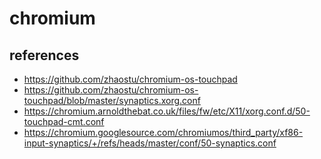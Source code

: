 # chromium

## references
* https://github.com/zhaostu/chromium-os-touchpad
* https://github.com/zhaostu/chromium-os-touchpad/blob/master/synaptics.xorg.conf
* https://chromium.arnoldthebat.co.uk/files/fw/etc/X11/xorg.conf.d/50-touchpad-cmt.conf
* https://chromium.googlesource.com/chromiumos/third_party/xf86-input-synaptics/+/refs/heads/master/conf/50-synaptics.conf
